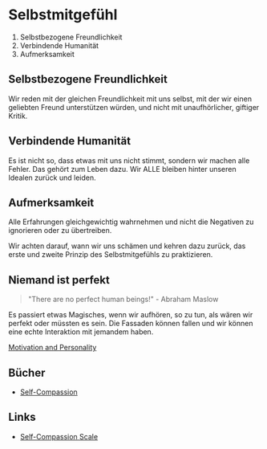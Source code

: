 # Selbstmitgefühl

1. Selbstbezogene Freundlichkeit
2. Verbindende Humanität
3. Aufmerksamkeit

## Selbstbezogene Freundlichkeit

Wir reden mit der gleichen Freundlichkeit mit uns selbst, mit der wir einen geliebten Freund unterstützen würden, und nicht mit unaufhörlicher, giftiger Kritik.

## Verbindende Humanität

Es ist nicht so, dass etwas mit uns nicht stimmt, sondern wir machen alle Fehler. Das gehört zum Leben dazu. Wir ALLE bleiben hinter unseren Idealen zurück und leiden.

## Aufmerksamkeit

Alle Erfahrungen gleichgewichtig wahrnehmen und nicht die Negativen zu ignorieren oder zu übertreiben.

Wir achten darauf, wann wir uns schämen und kehren dazu zurück, das erste und zweite Prinzip des Selbstmitgefühls zu praktizieren.

## Niemand ist perfekt

> "There are no perfect human beings!" - Abraham Maslow

Es passiert etwas Magisches, wenn wir aufhören, so zu tun, als wären wir perfekt oder müssten es sein. Die Fassaden können fallen und wir können eine echte Interaktion mit jemandem haben.

[Motivation and Personality](https://www.goodreads.com/book/show/1297177.Motivation_and_Personality)


## Bücher

- [Self-Compassion](https://www.goodreads.com/book/show/10127008-self-compassion)

## Links

- [Self-Compassion Scale](https://self-compassion.org/self-compassion-scales-for-researchers/)